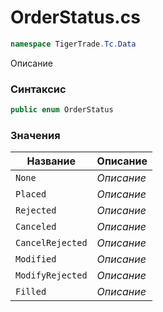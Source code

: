 
# OrderStatus.cs
```csharp
namespace TigerTrade.Tc.Data
```



Описание

### Синтаксис
```csharp
public enum OrderStatus
```


### Значения
| Название | Описание |
| --- | --- |
| `None` | *Описание* |
| `Placed` | *Описание* |
| `Rejected` | *Описание* |
| `Canceled` | *Описание* |
| `CancelRejected` | *Описание* |
| `Modified` | *Описание* |
| `ModifyRejected` | *Описание* |
| `Filled` | *Описание* |



